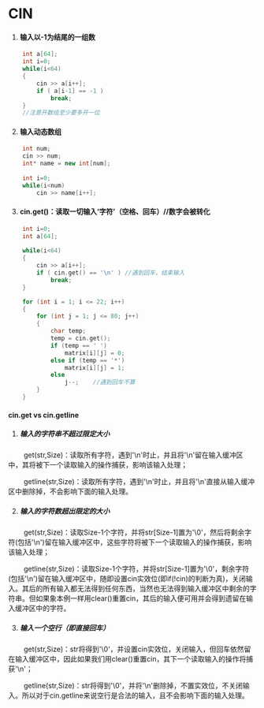 # CIN

1. #### 输入以-1为结尾的一组数

```c++
    int a[64];
	int i=0;
	while(i<64)
    {
        cin >> a[i++];
        if ( a[i-1] == -1 )
            break;
    }
	//注意开数组至少要多开一位
```

2. #### 输入动态数组

```c++
    int num;
    cin >> num;
    int* name = new int[num];
    
	int i=0;
    while(i<num)
        cin >> name[i++];
```

3. #### cin.get()：读取一切输入‘字符’（空格、回车）//数字会被转化

```c++
	int i=0;
	int a[64];
    
	while(i<64)
    {
        cin >> a[i++];
        if ( cin.get() == '\n' ) //遇到回车，结束输入
            break;
    }
```

```c++
	for (int i = 1; i <= 22; i++)
	{
		for (int j = 1; j <= 80; j++)
		{
			char temp;
			temp = cin.get();
			if (temp == ' ')
				matrix[i][j] = 0;
			else if (temp == '*')
				matrix[i][j] = 1;
			else
				j--;	//遇到回车不算
		}
	}
```

#### cin.get vs cin.getline

1. ##### 输入的字符串不超过限定大小

        get(str,Size)：读取所有字符，遇到'\n'时止，并且将'\n'留在输入缓冲区中，其将被下一个读取输入的操作捕获，影响该输入处理；

        getline(str,Size)：读取所有字符，遇到'\n'时止，并且将'\n'直接从输入缓冲区中删除掉，不会影响下面的输入处理。

2. ##### 输入的字符数超出限定的大小

        get(str,Size)：读取Size-1个字符，并将str[Size-1]置为'\0'，然后将剩余字符(包括'\n')留在输入缓冲区中，这些字符将被下一个读取输入的操作捕获，影响该输入处理；

        getline(str,Size)：读取Size-1个字符，并将str[Size-1]置为'\0'，剩余字符(包括'\n')留在输入缓冲区中，随即设置cin实效位(即if(!cin)的判断为真)，关闭输入。其后的所有输入都无法得到任何东西，当然也无法得到输入缓冲区中剩余的字符串。但如果象本例一样用clear()重置cin，其后的输入便可用并会得到遗留在输入缓冲区中的字符。

3. ##### 输入一个空行（即直接回车）

        get(str,Size)：str将得到'\0'，并设置cin实效位，关闭输入，但回车依然留在输入缓冲区中，因此如果我们用clear()重置cin，其下一个读取输入的操作将捕获'\n'；

        getline(str,Size)：str将得到'\0'，并将'\n'删除掉，不置实效位，不关闭输入。所以对于cin.getline来说空行是合法的输入，且不会影响下面的输入处理。